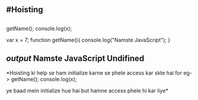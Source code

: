 #Hoisting
---
## 
getName();
console.log(x);

var x = 7;
function getName(){
    console.log("Namste JavaScript");
}

*output*
Namste JavaScript
Undifined
---
*Hoisting ki help se ham initialize karne se phele access kar skte hai for eg-> 
getName();
console.log(x);

ye baad mein initialize hue hai but hamne access phele hi kar liye*

